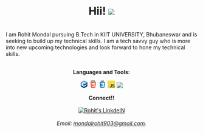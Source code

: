 <h1 align='center'>
Hii! <img src="https://raw.githubusercontent.com/MartinHeinz/MartinHeinz/master/wave.gif" width="30px">
</h1> 
<br>
I am Rohit Mondal pursuing B.Tech in KIIT UNIVERSITY, Bhubaneswar and is seeking to build up my technical skills. I am a tech savvy guy who is more into new upcoming technologies and look forward to hone my technical skills.
<br>
<br>

<div align='center'>
  
**Languages and Tools:**  

<code align='center'><img height="20" src="https://raw.githubusercontent.com/github/explore/80688e429a7d4ef2fca1e82350fe8e3517d3494d/topics/cpp/cpp.png"></code>
<code align='center'><img height="20" src="https://raw.githubusercontent.com/github/explore/80688e429a7d4ef2fca1e82350fe8e3517d3494d/topics/html/html.png"></code>
<code align='center'><img height="20" src="https://raw.githubusercontent.com/github/explore/5c058a388828bb5fde0bcafd4bc867b5bb3f26f3/topics/css/css.png"></code>
<code align='center'><img height="20" src="https://raw.githubusercontent.com/github/explore/80688e429a7d4ef2fca1e82350fe8e3517d3494d/topics/javascript/javascript.png"></code>
<code align='center'><img height="20" src="https://raw.githubusercontent.com/tanisha03/tanisha03/master/icons/react.png"></code>

**Connect!!**

<a href="https://www.linkedin.com/in/rohit-mondal-6b55581b7/">
  <img align='center' alt="Rohit's LinkdeIN" width="22px" color=#FFFFFF src="https://cdn.jsdelivr.net/npm/simple-icons@v3/icons/linkedin.svg" />
</a>
  
<br>
<br>
<address>
Email: <a href="mailto:mondalrohit903@gmail.com">mondalrohit903@gmail.com</a>.<br>
</address>
</di
